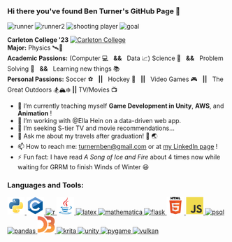 ### Hi there you've found Ben Turner's GitHub Page 👋 
<img src="https://github.com/benturnerrocks/benturnerrocks/assets/85888003/99206412-8e85-4ad8-8e1c-10b58120d69c" alt="runner" width="50" loop=infinite/>
<img src="https://github.com/benturnerrocks/benturnerrocks/assets/85888003/d0b9467a-8e4b-4e9c-ae64-c72175e223cf" alt="runner2" width="50" loop=infinite/>
<img src="https://github.com/benturnerrocks/benturnerrocks/assets/85888003/a79c3922-747a-4436-971f-5bd35caea758" alt="shooting player" width="50" loop=infinite/>
<img src="https://github.com/benturnerrocks/benturnerrocks/assets/85888003/cd89ceeb-cbf6-461b-b4d3-bf8b79706619" alt="goal" width="50" loop=infinite/> 

**Carleton College '23**  <a href="https://www.carleton.edu/" target="_blank" rel="noreferrer"> <img src="https://github.com/benturnerrocks/benturnerrocks/assets/85888003/1fe644ff-449b-4e9e-90d0-776f0a9d072c" alt="Carleton College" width="20"/> </a>\
**Major:** Physics 🛰️🔭\
**Academic Passions:** (Computer 💻 &nbsp; **&&** &nbsp; Data 📈) Science 🚀 &nbsp; **&&** &nbsp; Problem Solving 🧮 &nbsp; **&&** &nbsp; Learning new things 📚 \
**Personal Passions:** Soccer ⚽️ &nbsp; **||** &nbsp; Hockey 🏒 &nbsp; **||** &nbsp; Video Games 🎮 &nbsp; **||** &nbsp; The Great Outdoors 🏂🏔️❄️ **||** TV/Movies 📺

- 🌱 I’m currently teaching myself **Game Development in Unity**, **AWS**, and **Animation** !
- 👯 I’m working with @Ella Hein on a data-driven web app.
- 🤔 I’m seeking S-tier TV and movie recommendations...
- 💬 Ask me about my travels after graduation! 🛫 🌏
- 📫 How to reach me: turnernben@gmail.com or at <a href="https://www.linkedin.com/in/ben-turner-4a0329229/"  target="_blank">my LinkedIn page</a> !
- ⚡ Fun fact: I have read *A Song of Ice and Fire* about 4 times now while waiting for GRRM to finish Winds of Winter 😆
<h3 align="left">Languages and Tools:</h3>
<p align="left"> 
<a href="https://www.python.org" target="_blank" rel="noreferrer"> <img src="https://raw.githubusercontent.com/devicons/devicon/master/icons/python/python-original.svg" alt="python" width="40" height="40"/> </a> 
<a href="https://www.cprogramming.com/" target="_blank" rel="noreferrer"> <img src="https://raw.githubusercontent.com/devicons/devicon/master/icons/c/c-original.svg" alt="c" width="40" height="40"/> </a> 
<a href="https://www.r-project.org/" target="_blank" rel="noreferrer"> <img src="https://github.com/benturnerrocks/benturnerrocks/assets/85888003/daff364f-eead-47ab-bf4f-fc29906aa786" alt="r" width="40" height="40"/> </a>
<a href="https://www.java.com" target="_blank" rel="noreferrer"> <img src="https://raw.githubusercontent.com/devicons/devicon/master/icons/java/java-original.svg" alt="java" width="40" height="40"/> </a>
<a href="https://www.latex-project.org/" target="_blank" rel="noreferrer"> <img src="https://github.com/benturnerrocks/benturnerrocks/assets/85888003/1365a891-0967-4c7a-9b6d-c400670f89c4" alt="latex" width="60" height="40"/> </a>
<a href="https://www.wolfram.com/mathematica/" target="_blank" rel="noreferrer"> <img src="https://github.com/benturnerrocks/benturnerrocks/assets/85888003/37a6de54-ad88-4eb9-9791-c39843b783a8" alt="mathematica" width="40" height="40"/> </a>
<a href="https://flask.palletsprojects.com/" target="_blank" rel="noreferrer"> <img src="https://github.com/benturnerrocks/benturnerrocks/assets/85888003/57ffc9ad-398a-46e2-ab3c-517e70dd78f9" alt="flask" width="40" height="40"/> </a>
<a href="https://www.w3.org/html/" target="_blank" rel="noreferrer"> <img src="https://raw.githubusercontent.com/devicons/devicon/master/icons/html5/html5-original-wordmark.svg" alt="html5" width="40" height="40"/> </a> 
<a href="https://developer.mozilla.org/en-US/docs/Web/JavaScript" target="_blank" rel="noreferrer"> <img src="https://raw.githubusercontent.com/devicons/devicon/master/icons/javascript/javascript-original.svg" alt="javascript" width="40" height="40"/> </a> 
<a href="https://www.postgresql.org/" target="_blank" rel="noreferrer"> <img src="https://github.com/benturnerrocks/benturnerrocks/assets/85888003/d4a6ec98-c97a-41aa-8afd-40dd70575f81" alt="psql" width="40" height="40"/> </a> 
<a href="https://pandas.pydata.org/" target="_blank" rel="noreferrer"> <img src="https://github.com/benturnerrocks/benturnerrocks/assets/85888003/0982b2ac-1c57-4b1b-9c23-75307e4ae957" alt="pandas" width="40" height="40"/> </a> 
<a href="https://d3js.org/" target="_blank" rel="noreferrer"> <img src="https://raw.githubusercontent.com/devicons/devicon/master/icons/d3js/d3js-original.svg" alt="d3js" width="40" height="40"/> </a> 
<a href="https://krita.org/en/" target="_blank" rel="noreferrer"> <img src="https://github.com/benturnerrocks/benturnerrocks/assets/85888003/54e4b0ba-90d9-4875-b595-18a98dfd5a16" alt="krita" width="40" height="40"/> </a> 
<a href="https://unity.com/" target="_blank" rel="noreferrer"> <img src="https://www.vectorlogo.zone/logos/unity3d/unity3d-icon.svg" alt="unity" width="40" height="40"/> </a> 
<a href="https://www.pygame.org/wiki/about" target="_blank" rel="noreferrer"> <img src="https://github.com/benturnerrocks/benturnerrocks/assets/85888003/0570bd27-757e-4167-9fb4-7c0b35b75ce3" alt="pygame" width="100" height="40"/> </a> 
<a href="https://www.vulkan.org/" target="_blank" rel="noreferrer"> <img src="https://github.com/benturnerrocks/benturnerrocks/assets/85888003/8b549401-cc22-4170-a3e1-756e69fc2053" alt="vulkan" width="80" height="40"/> </a>
</p>

